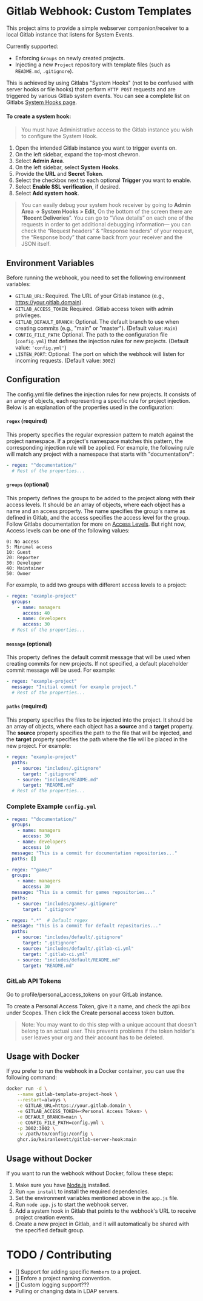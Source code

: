 # Gitlab Webhook: Custom Templates

This project aims to provide a simple webserver companion/receiver to a local Gitlab instance that listens for System Events.

Currently supported:
  - Enforcing `Groups` on newly created projects.
  - Injecting a new `Project` repository with template files (such as `README.md`, `.gitignore`).

This is achieved by using Gitlabs "System Hooks" (not to be confused with server hooks or file hooks) that perform `HTTP POST` requests and are triggered by various Gitlab system events. You can see a complete list on Gitlabs [System Hooks page](https://docs.gitlab.com/ee/administration/system_hooks.html).

#### To create a system hook:

> You must have Administrative access to the Gitlab instance you wish to configure the System Hook.

1. Open the intended Gitlab instance you want to trigger events on.
2. On the left sidebar, expand the top-most chevron.
3. Select **Admin Area**.
4. On the left sidebar, select **System Hooks**.
5. Provide the **URL** and **Secret Token**.
6. Select the checkbox next to each optional **Trigger** you want to enable.
7. Select **Enable SSL verification**, if desired.
8. Select **Add system hook**.

> You can easily debug your system hook receiver by going to **Admin Area -> System Hooks > Edit**, On the bottom of the screen there are “**Recent Deliveries**”. You can go to “View details” on each one of the requests in order to get additional debugging information— you can check the “Request headers” & “Response headers” of your request, the “Response body” that came back from your receiver and the JSON itself.

## Environment Variables
Before running the webhook, you need to set the following environment variables:
* `GITLAB_URL`: Required. The URL of your Gitlab instance (e.g., https://your.gitlab.domain).
* `GITLAB_ACCESS_TOKEN`: Required. Gitlab access token with admin privileges.
* `GITLAB_DEFAULT_BRANCH`: Optional. The default branch to use when creating commits (e.g., "main" or "master"). (Default value: `Main`)
* `CONFIG_FILE_PATH`: Optional. The path to the configuration file (`config.yml`) that defines the injection rules for new projects. (Default value: `'config.yml'`)
* `LISTEN_PORT`: Optional: The port on which the webhook will listen for incoming requests. (Default value: `3002`)

## Configuration
The config.yml file defines the injection rules for new projects. It consists of an array of objects, each representing a specific rule for project injection. Below is an explanation of the properties used in the configuration:

#### `regex` (required)
This property specifies the regular expression pattern to match against the project namespace. If a project's namespace matches this pattern, the corresponding injection rule will be applied. For example, the following rule will match any project with a namespace that starts with "documentation/":

```yaml
- regex: "^documentation/"
  # Rest of the properties...
```

#### `groups` (optional)
This property defines the groups to be added to the project along with their access levels. It should be an array of objects, where each object has a name and an access property. The name specifies the group's name as defined in Gitlab, and the access specifies the access level for the group. Follow Gitlabs documentation for more on [Access Levels](https://docs.gitlab.com/ee/api/access_requests.html). But right now, Access levels can be one of the following values:

```
0: No access
5: Minimal access
10: Guest
20: Reporter
30: Developer
40: Maintainer
50: Owner
```

For example, to add two groups with different access levels to a project:
```yaml
- regex: "example-project"
  groups:
    - name: managers
      access: 40
    - name: developers
      access: 30
  # Rest of the properties...
```

#### `message` (optional)
This property defines the default commit message that will be used when creating commits for new projects. If not specified, a default placeholder commit message will be used. For example:
```yaml
- regex: "example-project"
  message: "Initial commit for example project."
  # Rest of the properties...
```

#### `paths` (required)
This property specifies the files to be injected into the project. It should be an array of objects, where each object has a **source** and a **target** property. The **source** property specifies the path to the file that will be injected, and the **target** property specifies the path where the file will be placed in the new project. For example:
```yaml
- regex: "example-project"
  paths:
    - source: "includes/.gitignore"
      target: ".gitignore"
    - source: "includes/README.md"
      target: "README.md"
  # Rest of the properties...
```

### Complete Example `config.yml`

```yaml
- regex: "^documentation/"
  groups:
    - name: managers
      access: 30
    - name: developers
      access: 10
  message: "This is a commit for documentation repositories..."
  paths: []

- regex: "^game/"
  groups:
    - name: managers
      access: 30
  message: "This is a commit for games repositories..."
  paths:
    - source: "includes/games/.gitignore"
      target: ".gitignore"

- regex: ".*"  # Default regex
  message: "This is a commit for default repositories..."
  paths:
    - source: "includes/default/.gitignore"
      target: ".gitignore"
    - source: "includes/default/.gitlab-ci.yml"
      target: ".gitlab-ci.yml"
    - source: "includes/default/README.md"
      target: "README.md"
```

### GitLab API Tokens
Go to profile/personal_access_tokens on your GitLab instance.

To create a Personal Access Token, give it a name, and check the api box under Scopes. 
Then click the Create personal access token button.

> Note: You may want to do this step with a unique account that doesn't belong to an actual user. This prevents problems if the token holder's user leaves your org and their account has to be deleted.


## Usage with Docker
If you prefer to run the webhook in a Docker container, you can use the following command:

```bash
docker run -d \
    --name gitlab-template-project-hook \
    --restart=always \
    -e GITLAB_URL=https://your.gitlab.domain \
    -e GITLAB_ACCESS_TOKEN=<Personal Access Token> \
    -e DEFAULT_BRANCH=main \
    -e CONFIG_FILE_PATH=config.yml \
    -p 3002:3002 \
    -v /path/to/config:/config \
    ghcr.io/keiranlovett/gitlab-server-hook:main
```

## Usage without Docker
If you want to run the webhook without Docker, follow these steps:

1. Make sure you have [Node.js](https://nodejs.org) installed.
2. Run `npm install` to install the required dependencies.
3. Set the environment variables mentioned above in the `app.js` file.
4. Run `node app.js` to start the webhook server.
5. Add a system hook in Gitlab that points to the webhook's URL to receive project creation events.
6. Create a new project in Gitlab, and it will automatically be shared with the specified default group.



# TODO / Contributing

- [] Support for adding specific `Members` to a project.
- [] Enfore a project naming convention.
- [] Custom logging support???
- Pulling or changing data in LDAP servers.
